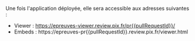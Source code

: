 Une fois l'application déployée, elle sera accessible aux adresses suivantes :
 - Viewer : https://epreuves-viewer.review.pix.fr/pr{{pullRequestId}}/
 - Embeds : https://epreuves-pr{{pullRequestId}}.review.pix.fr/viewer.html
